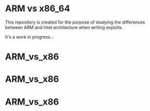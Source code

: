 # ARM vs x86_64

This repository is created for the purpose of studying the differences between ARM and Intel architecture when writing exploits.

It's a work in progress...
# ARM_vs_x86
# ARM_vs_x86
# ARM_vs_x86
